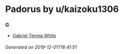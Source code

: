 # Padorus by u/kaizoku1306

### G
* [Gabriel Tenma White](https://github.com/shadow578/Padoru-Padoru/blob/master/table-of-contents/characters/GabrielTenmaWhite.md)

###### Generated on 2019-12-01T16:41:51
